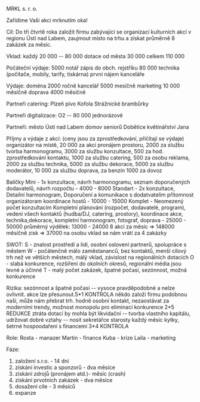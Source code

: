 MRKL s. r. o.

Zařídíme Vaši akci mrknutím oka!

Cíl: Do tři čtvrtě roka založit firmu zabývající se organizací kulturních akcí v regionu Ústí nad Labem, zaujmout místo na trhu a získat průměrně 8 zakázek za měsíc.

Vklad:
    každý 20 000 -- 80 000
    dotace od města 30 000
    celkem 110 000

Počáteční výdaje:
    5000 notář zápis do obch. rejstříku
    80 000 technika (počítače, mobily, tarify, tiskárna)
    první nájem kanceláře

Výdaje:
    doména 2000 ročně
    kancelář 5000 mesíčně
    marketing 10 000 měsíčně
    doprava 4000 měsíčně

Partneři catering:
    Plzeň pivo
    Kofola
    Strážnické brambůrky

Partneři digitalizace:
    O2 -- 80 000 jednorázově

Partneři:
    město Ústí nad Labem
    domov seniorů Dobětice
    květinářství Jana

Příjmy a výdaje z akcí:
(ceny jsou za zprostředkování, přičítají se výdaje)
    organizátor na místě, 20 000 za akci
    pronájem prostoru, 2000 za službu
    tvorba harmonogramu, 3000 za službu
    konzultace, 500 za hod.
    zprostředkování kontaktu, 1000 za službu
    catering, 500 za osobu
    reklama, 2000 za službu
    technika, 5000 za službu
    dekorace, 5000 za službu
    moderátor, 10 000 za službu
    doprava, za benzín 1000 za dovoz

Balíčky 
    Mini - 1x konzultace, návrh harmonogramu, seznam doporučených dodavatelů, návrh rozpočtu - 4000 - 8000
    Standart - 2x konzultace, Detailní harmonogram, Doporučení a komunikace s dodatvatelim přítomnost organizátoram koordinace hostů - 10000 - 15000
    Komplet - Neomezený počet konzultacím Kompletní plánování (rozpočet, dodavatelé, program), vedení všech kontaktů (hudba/DJ, catering, prostory), koordinace akce, technika,dekorace, kompletní harmonogram, fotograf, doprava - 25000 - 50000
    průměrný výdělek: 13000 - 24000
    8 akcí za měsíc => 148000 měsíčně zisk => 37000 na osobu
    vklad se nám vrátí za 4 zakázky

SWOT:
    S - znalost prostředí a lidí, osobní oslovení partnerů, spolupráce s městem
    W - počátenčně málo zaměstananců, bez kontaktů, menší cílový trh než ve větších městech, málý vklad, závislost na regionálních dotacích
    O - slabá konkurence, rozšíření do okolních okresů, regionální média jsou levné a účinné
    T - malý počet zakázek, špatné počasí, sezónnost, možná konkurence

Rizika:
    sezónnost a špatné počasí -- vysoce pravděpodobné a nelze ovlivnit. akce lze přesunout.5\*1 KONTROLA
    někdo založí firmu podobnou naší, může nám přebrat trh. hodně osobní kontakt, nezaostávat za moderními trendy, možnost monopolu pro eliminaci konkurence 2\*5 REDUKCE
    ztráta dotací by mohla být likvidační -- tvorba vlastního kapitálu, udržovat dobré vztahy -- nosit sekretářce starosty každý měsíc kytky, šetrné hospoodaření s financemi 3\*4 KONTROLA

Role:
    Rosta - manazer
    Martin - finance
    Kuba - krize
    Laila - marketing

Fáze:
1. založení s.r.o. - 14 dní
2. získání investic a sponzorů - dva měsíce
3. získání zdrojů (pronájem atd.)- měsíc (crash)
4. získání prvotních zakázek - dva měsíce
5. dosažení cíle - 3 měsíců
6. expanze

